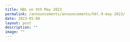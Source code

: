 ```yaml
---
title: HBL on 9th May 2023
permalink: /announcements/announcements/hbl-9-may-2023/
date: 2023-05-08
layout: post
description: ""
image: ""
---
```

